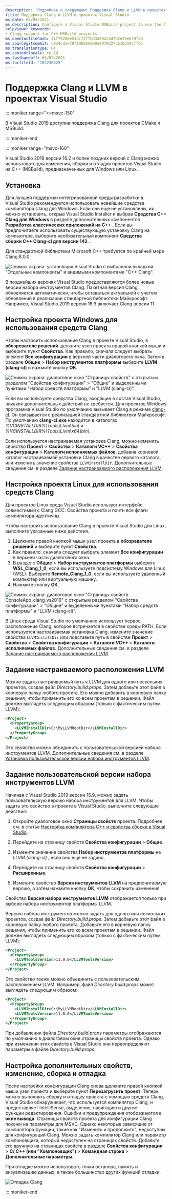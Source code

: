```yaml
---
description: 'Подробнее о следующем: Поддержка Clang и LLVM в проектах Visual Studio'
title: Поддержка Clang и LLVM в проектах Visual Studio
ms.date: 02/05/2021
ms.description: Configure a Visual Studio MSBuild project to use the Clang/LLVM toolchain.
helpviewer_keywords:
- Clang support for C++ MSBuild projects
ms.openlocfilehash: 31f79280e51bcf277bd3a992c4d7d2e39e679f30
ms.sourcegitcommit: c0c9cdae79f19655e809a4979227c51bb19cff63
ms.translationtype: HT
ms.contentlocale: ru-RU
ms.lasthandoff: 03/05/2021
ms.locfileid: "102236625"
---
```

# <a name="clangllvm-support-in-visual-studio-projects"></a>Поддержка Clang и LLVM в проектах Visual Studio

::: moniker range="<=msvc-150"

В Visual Studio 2019 доступна поддержка Clang для проектов CMake и MSBuild.

::: moniker-end

::: moniker range="msvc-160"

Visual Studio 2019 версии 16.2 и более поздних версий с Clang можно использовать для изменения, сборки и отладки проектов Visual Studio на C++ (MSBuild), предназначенных для Windows или Linux.

## <a name="install"></a>Установка

Для лучшей поддержки интегрированной среды разработки в Visual Studio рекомендуется использовать новейшие средства компилятора Clang для Windows. Если они еще не установлены, их можно установить, открыв Visual Studio Installer и выбрав **Средства C++ Clang для Windows** в разделе дополнительных компонентов **Разработка классических приложений на C++** . Если вы предпочитаете использовать существующую установку Clang на компьютере, выберите необязательный компонент **Средства сборки C++ Clang-cl для версии 142**. .

Для стандартной библиотеки Microsoft C++ требуется по крайней мере Clang 8.0.0.

![Снимок экрана: установщик Visual Studio с выбранной вкладкой "Отдельные компоненты" и видимыми компонентами "С++ Clang".](media/clang-install-vs2019.png)

В позднейших версиях Visual Studio предоставляются более новые версии набора инструментов Clang. Пакетная версия Clang обновляется автоматически, чтобы оставаться актуальной с учетом обновлений в реализации стандартной библиотеки Майкрософт. Например, Visual Studio 2019 версии 16.9 включает Clang версии 11.

## <a name="configure-a-windows-project-to-use-clang-tools"></a>Настройка проекта Windows для использования средств Clang

Чтобы настроить использование Clang в проекте Visual Studio, в **обозревателе решений** щелкните узел проекта правой кнопкой мыши и выберите пункт **Свойства**. Как правило, сначала следует выбрать элемент **Все конфигурации** в верхней части диалогового окна. Затем в разделе **Общие** > **Набор инструментов платформы** выберите **LLVM (clang-cl)** и нажмите кнопку **ОК**.

![Снимок экрана: диалоговое окно "Страницы свойств" с открытым разделом "Свойства конфигурации" > "Общие" и выделенными пунктами "Набор средств платформы" и "LLVM (clang-cl)".](media/clang-msbuild-prop-page.png)

Если вы используете средства Clang, входящие в состав Visual Studio, никаких дополнительных действий не требуется. Для проектов Windows программа Visual Studio по умолчанию вызывает Clang в режиме [clang-cl](https://llvm.org/devmtg/2014-04/PDFs/Talks/clang-cl.pdf). Он связывается с реализацией стандартной библиотеки Майкрософт. По умолчанию **clang-cl.exe** находится в каталогах *%VCINSTALLDIR%\\Tools\\Llvm\\bin\\* и *%VCINSTALLDIR%\\Tools\\Llvm\\x64\\bin\\* .

Если используется настраиваемая установка Clang, можно изменить свойство **Проект** > **Свойства** > **Каталоги VC++**  > **Свойства конфигурации** > **Каталоги исполняемых файлов**, добавив корневой каталог настраиваемой установки Clang в качестве первого каталога, или изменить значение свойства `LLVMInstallDir`. Дополнительные сведения см. в разделе [Задание настраиваемого расположения LLVM](#custom_llvm_location).

## <a name="configure-a-linux-project-to-use-clang-tools"></a>Настройка проекта Linux для использования средств Clang

Для проектов Linux среда Visual Studio использует интерфейс, совместимый с Clang GCC. Свойства проекта и почти все флаги компилятора идентичны.

Чтобы настроить использование Clang в проекте Visual Studio для Linux, выполните указанные ниже действия.

1. Щелкните правой кнопкой мыши узел проекта в **обозревателе решений** и выберите пункт **Свойства**.
1. Как правило, сначала следует выбрать элемент **Все конфигурации** в верхней части диалогового окна.
1. В разделе **Общие** > **Набор инструментов платформы** выберите **WSL_Clang_1_0**, если вы используете подсистему Windows для Linux (WSL). Выберите **Remote_Clang_1_0**, если вы используете удаленный компьютер или виртуальную машину.
1. Нажмите кнопку **ОК**.

![Снимок экрана: диалоговое окно "Страницы свойств ConsoleApp_clang_vs2019" с открытым разделом "Свойства конфигурации" > "Общие" и выделенными пунктами "Набор средств платформы" и "LLVM (clang-cl)".](media/clang-msbuild-prop-page.png)

В Linux среда Visual Studio по умолчанию использует первое расположение Clang, которое встречается в свойстве среды PATH. Если используется настраиваемая установка Clang, измените значение свойства `LLVMInstallDir` или подставьте путь в свойстве **Проект** > **Свойства** > **Свойства конфигурации** > **Каталоги VC++**  > **Каталоги исполняемых файлов**. Дополнительные сведения см. в разделе [Задание настраиваемого расположения LLVM](#custom_llvm_location).

## <a name="set-a-custom-llvm-location"></a><a name="custom_llvm_location"></a> Задание настраиваемого расположения LLVM

Можно задать настраиваемый путь к LLVM для одного или нескольких проектов, создав файл *Directory.build.props*. Затем добавьте этот файл в корневую папку любого проекта. Его можно добавить в корневую папку решения, чтобы применить его ко всем проектам в решении. Файл должен выглядеть следующим образом (только с фактическим путем LLVM):

```xml
<Project>
  <PropertyGroup>
    <LLVMInstallDir>C:\MyLLVMRootDir</LLVMInstallDir>
  </PropertyGroup>
</Project>
```

Это свойство можно объединить с пользовательской версией набора инструментов LLVM. Дополнительные сведения см. в разделе [Установка пользовательской версии набора инструментов LLVM](#custom_llvm_toolset).

## <a name="set-a-custom-llvm-toolset-version"></a><a name="custom_llvm_toolset"></a> Задание пользовательской версии набора инструментов LLVM

Начиная с Visual Studio 2019 версии 16.9, можно задать пользовательскую версию набора инструментов для LLVM. Чтобы задать это свойство в проекте в Visual Studio, выполните следующие действия:

1. Откройте диалоговое окно **Страницы свойств** проекта. Подробнее см. в статье [Настройка компилятора C++ и свойства сборки в Visual Studio](./working-with-project-properties.md).

1. Перейдите на страницу свойств **Свойства конфигурации** > **Общие**.

1. Измените значение свойства **Набор инструментов платформы** на *LLVM (clang-cl)* , если оно еще не задано.

1. Перейдите на страницу свойств **Свойства конфигурации** > **Расширенные**.

1. Измените свойство **Версия инструментов LLVM** на предпочитаемую версию, а затем нажмите кнопку **ОК**, чтобы сохранить изменения.

Свойство **Версия набора инструментов LLVM** отображается только при выборе набора инструментов платформы LLVM.

Версию набора инструментов можно задать для одного или нескольких проектов, создав файл *Directory.build.props*. Затем добавьте этот файл в корневую папку любого проекта. Добавьте его в корневую папку решения, чтобы применить его ко всем проектам в решении. Файл должен выглядеть следующим образом (только с фактическим путем LLVM):

```xml
<Project>
  <PropertyGroup>
    <LLVMToolsVersion>11.0.0</LLVMToolsVersion>
  </PropertyGroup>
</Project>
```

Это свойство также можно объединить с пользовательским расположением LLVM. Например, файл *Directory.build.props* может выглядеть следующим образом:

```xml
<Project>
  <PropertyGroup>
    <LLVMInstallDir>C:\MyLLVMRootDir</LLVMInstallDir>
    <LLVMToolsVersion>11.0.0</LLVMToolsVersion>
  </PropertyGroup>
</Project>
```

При добавлении файла *Directory.build.props* параметры отображаются по умолчанию в диалоговом окне страницы свойств проекта. Однако при изменении этих свойств в Visual Studio они переопределяют параметры в файле *Directory.build.props*.

## <a name="set-additional-properties-edit-build-and-debug"></a>Настройка дополнительных свойств, изменение, сборка и отладка

После настройки конфигурации Clang снова щелкните правой кнопкой мыши узел проекта и выберите пункт **Перезагрузить проект**. Теперь можно выполнять сборку и отладку проекта с помощью средств Clang. Visual Studio обнаруживает, что используется компилятор Clang, и предоставляет IntelliSense, выделение, навигацию и другие функции редактирования. Ошибки и предупреждения отображаются в **окне вывода**. Страницы свойств проекта для конфигурации Clang похожи на параметры для MSVC. Однако некоторые зависящие от компилятора функции, такие как "Изменить и продолжить", недоступны для конфигураций Clang. Можно задать компилятор Clang или параметр компоновщика, который недоступен на страницах свойств. Добавьте его вручную на страницах свойств в разделе **Свойства конфигурации** > **C/ C++ (или "Компоновщик")**  > **Командная строка** > **Дополнительные параметры**.

При отладке можно использовать точки останова, память и визуализацию данных, а также большинство других функций отладки.  

![Отладка Clang](media/clang-debug-msbuild.png)

::: moniker-end
